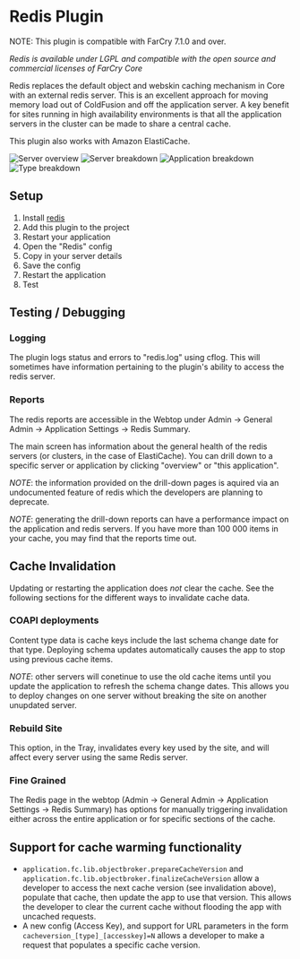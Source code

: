 # Redis Plugin

NOTE: This plugin is compatible with FarCry 7.1.0 and over.

*Redis is available under LGPL and compatible with the open source and commercial licenses of FarCry Core*

Redis replaces the default object and webskin caching mechanism in Core with 
an external redis server. This is an excellent approach for moving memory load 
out of ColdFusion and off the application server. A key benefit for sites running 
in high availability environments is that all the application servers in the 
cluster can be made to share a central cache.

This plugin also works with Amazon ElastiCache.

![Server overview](install/screenshot_servers.png?raw=true "Server overview")
![Server breakdown](install/screenshot_server.png?raw=true "Server breakdown")
![Application breakdown](install/screenshot_application.png?raw=true "Application breakdown")
![Type breakdown](install/screenshot_type.png?raw=true "Type breakdown")

## Setup

1. Install [redis][1]
2. Add this plugin to the project
3. Restart your application
4. Open the "Redis" config
5. Copy in your server details
6. Save the config
7. Restart the application
8. Test

## Testing / Debugging

### Logging

The plugin logs status and errors to "redis.log" using cflog. This 
will sometimes have information pertaining to the plugin's ability to access the 
redis server.

### Reports

The redis reports are accessible in the Webtop under Admin -> General Admin ->
Application Settings -> Redis Summary.

The main screen has information about the general health of the redis servers 
(or clusters, in the case of ElastiCache). You can drill down to a specific server 
or application by clicking "overview" or "this application".

*NOTE*: the information provided on the drill-down pages is aquired via an undocumented
feature of redis which the developers are planning to deprecate.

*NOTE*: generating the drill-down reports can have a performance impact on the
application and redis servers. If you have more than 100 000 items in your cache,
you may find that the reports time out.

## Cache Invalidation

Updating or restarting the application does _not_ clear the cache. See the following
sections for the different ways to invalidate cache data.

### COAPI deployments

Content type data is cache keys include the last schema change date for that type.
Deploying schema updates automatically causes the app to stop using previous cache
items.

*NOTE*: other servers will conetinue to use the old cache items until you update the
application to refresh the schema change dates. This allows you to deploy changes
on one server without breaking the site on another unupdated server.

### Rebuild Site

This option, in the Tray, invalidates every key used by the site, and will affect
every server using the same Redis server.

### Fine Grained

The Redis page in the webtop (Admin -> General Admin -> Application Settings -> 
Redis Summary) has options for manually triggering invalidation either across the
entire application or for specific sections of the cache.

[1]: http://redis.org/

## Support for cache warming functionality

- `application.fc.lib.objectbroker.prepareCacheVersion` and `application.fc.lib.objectbroker.finalizeCacheVersion`
  allow a developer to access the next cache version (see invalidation above),
  populate that cache, then update the app to use that version. This allows the
  developer to clear the current cache without flooding the app with uncached
  requests.
- A new config (Access Key), and support for URL parameters in the form `cacheversion_[type]_[accesskey]=N`
  allows a developer to make a request that populates a specific cache version.
